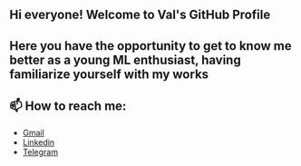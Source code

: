 ## Hi everyone! Welcome to Val's GitHub Profile
## Here you have the opportunity to get to know me better as a young ML enthusiast, having familiarize yourself with my works
## 📫 How to reach me:
 * [Gmail](val.mitkv@gmail.com)
 * [Linkedin](https://www.linkedin.com/in/valentin-mitkinov-046174205/)
 * [Telegram](https://t.me/eu_mentality)


<!--
**EuMentality/EuMentality** is a ✨ _special_ ✨ repository because its `README.md` (this file) appears on your GitHub profile.

Here are some ideas to get you started:

- 🔭 I’m currently working on 
- 🌱 I’m currently learning a lot :D
- 👯 I’m looking to collaborate on ...
- 🤔 I’m looking for help with ...
- 💬 Ask me about ...
- 📫 How to reach me: ...
- 😄 Pronouns: ...
- ⚡ Fun fact: ...
-->
